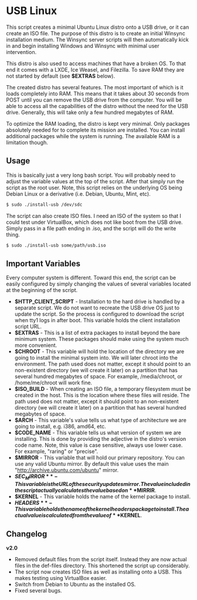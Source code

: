 USB Linux
=========

This script creates a minimal Ubuntu Linux distro onto a USB drive, or it can
create an ISO file. The purpose of this distro is to create an initial
Winsync installation medium. The Winsync server scripts will then automatically
kick in and begin installing Windows and Winsync with minimal user intervention.

This distro is also used to access machines that have a broken OS. To that end
it comes with a LXDE, Ice Weasel, and Filezilla. To save RAM they are not
started by default (see **$EXTRAS** below).

The created distro has several features. The most important of which is it
loads completely into RAM. This means that it takes about 30 seconds from
POST until you can remove the USB drive from the computer. You will be able
to access all the capabilities of the distro without the need for the USB
drive. Generally, this will take only a few hundred megabytes of RAM.

To optimize the RAM loading, the distro is kept very minimal. Only packages
absolutely needed for to complete its mission are installed. You can install
additional packages while the system is running. The available RAM is a
limitation though.

Usage
-----

This is basically just a very long bash script. You will probably need to
adjust the variable values at the top of the script. After that simply run
the script as the root user. Note, this script relies on the underlying OS being
Debian Linux or a derivative (i.e. Debian, Ubuntu, Mint, etc).

```bash
$ sudo ./install-usb /dev/sdc
```

The script can also create ISO files. I need an ISO of the system so that I
could test under VirtualBox, which does not like boot from the USB drive.
Simply pass in a file path ending in .iso, and the script will do the write
thing.

```bash
$ sudo ./install-usb some/path/usb.iso
```

Important Variables
-------------------

Every computer system is different. Toward this end, the script can be easily
configured by simply changing the values of several variables located at the
beginning of the script.

* **$HTTP_CLIENT_SCRIPT** - Installation to the hard drive is handled by a
separate script. We do not want to recreate the USB drive OS just to update
the script. So the process is configured to download the script when tty1 logs
in after boot. This variable holds the client installation script URL.
* **$EXTRAS** - This is a list of extra packages to install beyond the bare
minimum system. These packages should make using the system much more
convenient.
* **$CHROOT** - This variable will hold the location of the directory we are
going to install the minimal system into. We will later chroot into the
environment. The path used does not matter, except it should point to an
non-existent directory (we will create it later) on a partition that has
several hundred megabytes of space. For example, /media/chroot, or
/home/me/chroot will work fine.
* **$ISO_BUILD** - When creating an ISO file, a temporary filesystem must be
created in the host. This is the location where these files will reside. The
path used does not matter, except it should point to an non-existent directory
(we will create it later) on a partition that has several hundred megabytes of
space.
* **$ARCH** - This variable's value tells us what type of architecture we are
going to install, e.g. i386, amd64, etc.
* **$CODE_NAME** - This variable tells us what version of system we are
installing. This is done by providing the adjective in the distro's version
code name. Note, this value is case sensitive, always use lower case. For
example, "raring" or "precise".
* **$MIRROR** - This variable that will hold our primary repository. You can
use any valid Ubuntu mirror. By default this value uses the main
"http://archive.ubuntu.com/ubuntu" mirror.
* **$SEC_MIRROR** - This variable is the URL of the security updates mirror. The
value included in the script actually calculates the value based on
**$MIRRIR**.
* **$KERNEL** - This variable holds the name of the kernel package to install.
* **$HEADERS** - This variable holds the name of the kernel headers package to
install. The actual value is calculated from the value of **$KERNEL**.

Changelog
---------

**v2.0**
* Removed default files from the script itself. Instead they are now actual
files in the def-files directory. This shortened the script up considerably.
* The script now creates ISO files as well as installing onto a USB. This makes
testing using VirtualBox easier.
* Switch from Debian to Ubuntu as the installed OS.
* Fixed several bugs.
